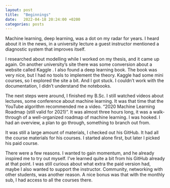 ```yaml
---
layout: post
title:  "Beginnings"
date:   2022-04-18 20:24:00 +0200
categories: posts
---
```


Machine learning, deep learning, was a dot on my radar for years. I heard about it in the news, in a university lecture a guest instructor mentioned a diagnostic system that improves itself. 

I researched about modelling while I worked on my thesis, and it came up again. On another university’s site there was some conversion about a website called Kaggle . I also found a deep learning book. The book was very nice, but I had no tools to implement the theory. Kaggle had some mini courses, so I explored the site a bit. And I got stuck. I couldn’t work with the documentation, I didn’t understand the notebooks.

The next steps were around, I finished my B.Sc. I still watched videos about lectures, some conference about machine learning. It was that time that the YouTube algorithm recommended me a video. “2020 Machine Learning Roadmap (still valid for 2021)”. It was almost three hours long, it was a walk-through of a well-organized roadmap of machine learning. I was hooked. I had an overview, a plan to go through, something to branch out from.

It was still a large amount of materials, I checked out his GitHub. It had all the course materials for his courses. I started alone first, but later I picked his paid course. 

There were a few reasons. I wanted to gain momentum, and he already inspired me to try out myself. I’ve learned quite a bit from his GitHub already at that point. I was still curious about what extra the paid version had, maybe I also wanted to support the instructor. Community, networking with other students, was another reason. A nice bonus was that with the monthly sub, I had access to all the courses there. 



